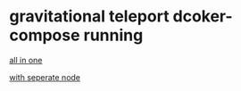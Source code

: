 # gravitational teleport dcoker-compose running

[all in one ](./one/docker-compose.yml)

[with seperate node](./two/docker-compose.yml)